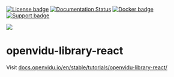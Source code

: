 [![License badge](https://img.shields.io/badge/license-Apache2-orange.svg)](http://www.apache.org/licenses/LICENSE-2.0)
[![Documentation Status](https://readthedocs.org/projects/openvidu/badge/?version=stable)](https://docs.openvidu.io/en/stable/?badge=stable)
[![Docker badge](https://img.shields.io/docker/pulls/openvidu/openvidu-server-kms.svg)](https://hub.docker.com/r/openvidu/openvidu-server-kms)
[![Support badge](https://img.shields.io/badge/support-sof-yellowgreen.svg)](https://openvidu.discourse.group/)

[![][OpenViduLogo]](http://openvidu.io)

openvidu-library-react
===

Visit [docs.openvidu.io/en/stable/tutorials/openvidu-library-react/](http://docs.openvidu.io/en/stable/tutorials/openvidu-library-react/)

[OpenViduLogo]: https://secure.gravatar.com/avatar/5daba1d43042f2e4e85849733c8e5702?s=120